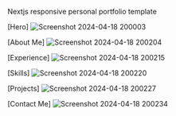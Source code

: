 Nextjs responsive personal portfolio template


[Hero]
![Screenshot 2024-04-18 200003](https://github.com/cetijunior/Portfolio_Template/assets/78642663/0f8154f2-653f-4e8a-bc78-661f8d3ad37f)


[About Me]
![Screenshot 2024-04-18 200204](https://github.com/cetijunior/Portfolio_Template/assets/78642663/2cf64e7d-16d8-4b49-892e-5ee20e176688)


[Experience]
![Screenshot 2024-04-18 200215](https://github.com/cetijunior/Portfolio_Template/assets/78642663/50fc17dc-2a04-4f5e-a19c-520b1d889da5)


[Skills]
![Screenshot 2024-04-18 200220](https://github.com/cetijunior/Portfolio_Template/assets/78642663/2ab7d730-6881-4bd0-bef0-10008f948ae2)


[Projects]
![Screenshot 2024-04-18 200227](https://github.com/cetijunior/Portfolio_Template/assets/78642663/313fcc70-c4ee-4860-8f21-e56c0b44b3cd)


[Contact Me]
![Screenshot 2024-04-18 200234](https://github.com/cetijunior/Portfolio_Template/assets/78642663/8db5eff2-95b9-4917-af11-7f299939bf14)
